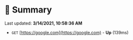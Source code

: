 # 📖 Summary
Last updated: **3/14/2021, 10:58:36 AM**

- `GET` [https://google.com](https://google.com) - **Up** (139ms)
